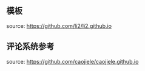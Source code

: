 ## 模板 

source: https://github.com/li2/li2.github.io

## 评论系统参考

source: https://github.com/caojiele/caojiele.github.io

